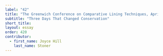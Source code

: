 ```yaml
---
label: "42"
title: "The Greenwich Conference on Comparative Lining Techniques, April 23, 24, and 25, 1974"
subtitle: "Three Days That Changed Conservation"
short_title:
layout: essay
order: 420
contributor:
  - first_name: Joyce Hill
    last_name: Stoner
---
```

